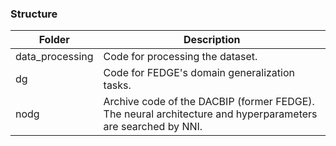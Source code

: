 ### Structure
| Folder          | Description                                                                                                       |
| --------------- | ----------------------------------------------------------------------------------------------------------------- |
| data_processing | Code for processing the dataset.                                                                                  |
| dg              | Code for FEDGE's domain generalization tasks.                                                                     |
| nodg            | Archive code of the DACBIP (former FEDGE). <br />The neural architecture and hyperparameters are searched by NNI. |
